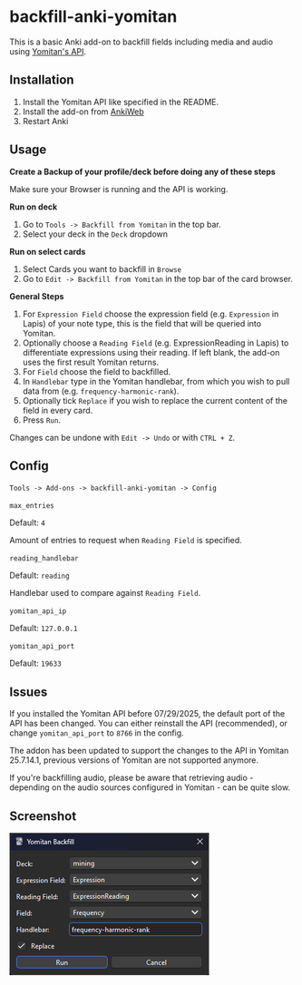 # backfill-anki-yomitan

This is a basic Anki add-on to backfill fields including media and audio using [Yomitan's API](https://github.com/Kuuuube/yomitan-api).
## Installation
1. Install the Yomitan API like specified in the README.
2. Install the add-on from [AnkiWeb](https://ankiweb.net/shared/info/1184164376)
3. Restart Anki

## Usage
**Create a Backup of your profile/deck before doing any of these steps**

Make sure your Browser is running and the API is working.

**Run on deck**
1. Go to `Tools -> Backfill from Yomitan` in the top bar.
2. Select your deck in the `Deck` dropdown

**Run on select cards**
1. Select Cards you want to backfill in `Browse`
2. Go to `Edit -> Backfill from Yomitan` in the top bar of the card browser.

**General Steps**
1. For `Expression Field` choose the expression field (e.g. `Expression` in Lapis) of your note type, this is the field that will be queried into Yomitan.
2. Optionally choose a `Reading Field` (e.g. ExpressionReading in Lapis) to differentiate expressions using their reading. If left blank, the add-on uses the first result Yomitan returns.
3. For `Field` choose the field to backfilled.
4. In `Handlebar` type in the Yomitan handlebar, from which you wish to pull data from (e.g. `frequency-harmonic-rank`).
5. Optionally tick `Replace` if you wish to replace the current content of the field in every card.
6. Press `Run`.

Changes can be undone with `Edit -> Undo` or with `CTRL + Z`.

## Config

`Tools -> Add-ons -> backfill-anki-yomitan -> Config`

`max_entries`

Default: `4`

Amount of entries to request when `Reading Field` is specified.

`reading_handlebar`

Default: `reading`

Handlebar used to compare against `Reading Field`.

`yomitan_api_ip`

Default: `127.0.0.1`

`yomitan_api_port`

Default: `19633`

## Issues
If you installed the Yomitan API before 07/29/2025, the default port of the API has been changed. You can either reinstall the API (recommended), or change `yomitan_api_port` to `8766` in the config.

The addon has been updated to support the changes to the API in Yomitan 25.7.14.1, previous versions of Yomitan are not supported anymore.

If you're backfilling audio, please be aware that retrieving audio - depending on the audio sources configured in Yomitan - can be quite slow.

## Screenshot
![screenshot](https://github.com/Manhhao/backfill-anki-yomitan/blob/main/screenshot/image.png?raw=true)
